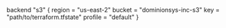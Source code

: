 backend "s3" { region = "us-east-2" bucket = "dominionsys-inc-s3" key = "path/to/terraform.tfstate" profile = "default" }
